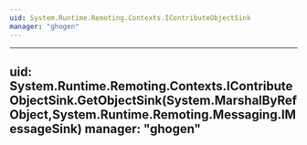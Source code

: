 ```yaml
---
uid: System.Runtime.Remoting.Contexts.IContributeObjectSink
manager: "ghogen"
---
```


---
uid: System.Runtime.Remoting.Contexts.IContributeObjectSink.GetObjectSink(System.MarshalByRefObject,System.Runtime.Remoting.Messaging.IMessageSink)
manager: "ghogen"
---
